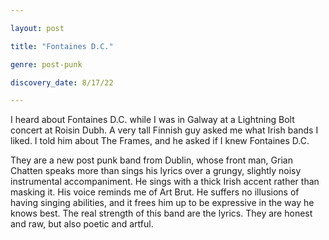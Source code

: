 ```yaml
---

layout: post

title: "Fontaines D.C."

genre: post-punk

discovery_date: 8/17/22

---
```


I heard about Fontaines D.C. while I was in Galway at a Lightning Bolt concert at Roisin Dubh. A very tall Finnish guy asked me what Irish bands I liked. I told him about The Frames, and he asked if I knew Fontaines D.C. 

They are a new post punk band from Dublin, whose front man, Grian Chatten speaks more than sings his lyrics over a grungy, slightly noisy instrumental accompaniment. He sings with a thick Irish accent rather than masking it. His voice reminds me of Art Brut. He suffers no illusions of having singing abilities, and it frees him up to be expressive in the way he knows best. The real strength of this band are the lyrics. They are honest and raw, but also poetic and artful. 
